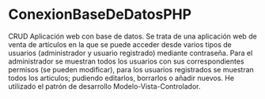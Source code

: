 # ConexionBaseDeDatosPHP
CRUD
Aplicación web con base de datos. 
Se trata de una aplicación web de venta de artículos en la que se puede acceder desde varios tipos de usuarios (administrador y usuario registrado) mediante contraseña. 
Para el administrador se muestran todos los usuarios con sus correspondientes permisos (se pueden modificar), para los usuarios registrados se muestran todos los articulos; pudiendo editarlos, borrarlos o añadir nuevos.
He utilizado el patrón de desarrollo Modelo-Vista-Controlador.
